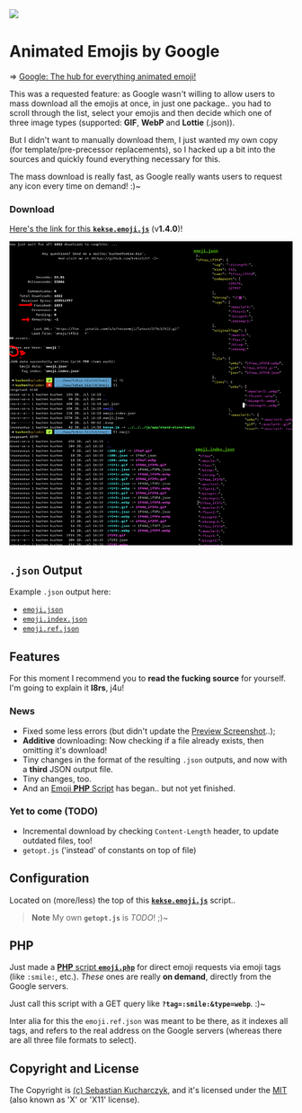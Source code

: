 <img src="https://kekse.biz/php/count.php?override=github:noto-emoji-animation&text=`noto-emoji-animation`" />

# Animated Emojis by Google
=> [Google: The hub for everything animated emoji!](https://googlefonts.github.io/noto-emoji-animation/)

This was a requested feature: as Google wasn't willing to allow users to mass download all the emojis at once,
in just one package.. you had to scroll through the list, select your emojis and then decide which one of three
image types (supported: **GIF**, **WebP** and **Lottie** (.json)).

But I didn't want to manually download them, I just wanted my own copy (for template/pre-precessor replacements),
so I hacked up a bit into the sources and quickly found everything necessary for this.

The mass download is really fast, as Google really wants users to request any icon every time on demand! :)~

### Download
[Here's the link for this **`kekse.emoji.js`**](js/emoji.js) (v**1.4.0**)!

![Screenshot](docs/preview.png)

## **`.json`** Output
Example `.json` output here:
* [`emoji.json`](json/emoji.json)
* [`emoji.index.json`](json/emoji.index.json)
* [`emoji.ref.json`](json/emoji.ref.json)

## Features
For this moment I recommend you to **read the fucking source** for yourself. I'm going to explain it **l8rs**, j4u!

### News
* Fixed some less errors (but didn't update the [Preview Screenshot](docs/preview.png)..);
* **Additive** downloading: Now checking if a file already exists, then omitting it's download!
* Tiny changes in the format of the resulting `.json` outputs, and now with a **third** JSON output file.
* Tiny changes, too.
* And an [Emoji **PHP** Script](#php) has began.. but not yet finished.

### Yet to come (TODO)
* Incremental download by checking `Content-Length` header, to update outdated files, too!
* `getopt.js` ('instead' of constants on top of file)

## Configuration
Located on (more/less) the top of this **[`kekse.emoji.js`](js/emoji.js)** script..

> **Note**
> My own **`getopt.js`** is _TODO_! ;)~

## **PHP**
Just made a [**PHP** script **`emoji.php`**](php/emoji.php) for direct emoji requests via emoji tags (like `:smile:`, etc.).
_These_ ones are really **on demand**, directly from the Google servers.

Just call this script with a GET query like **`?tag=:smile:&type=webp`**. :)~

Inter alia for this the `emoji.ref.json` was meant to be there, as it indexes all tags, and refers to the real address
on the Google servers (whereas there are all three file formats to select).

## Copyright and License
The Copyright is [(c) Sebastian Kucharczyk](COPYRIGHT.txt),
and it's licensed under the [MIT](LICENSE.txt) (also known as 'X' or 'X11' license).

